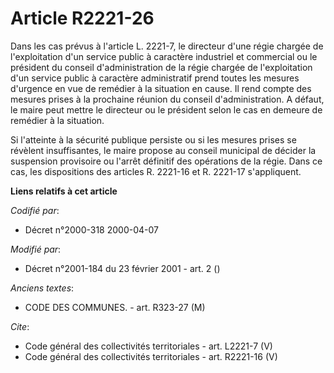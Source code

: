 # Article R2221-26

Dans les cas prévus à l'article L. 2221-7, le directeur d'une régie chargée de l'exploitation d'un service public à caractère
industriel et commercial ou le président du conseil d'administration de la régie chargée de l'exploitation d'un service
public à caractère administratif prend toutes les mesures d'urgence en vue de remédier à la situation en cause. Il rend
compte des mesures prises à la prochaine réunion du conseil d'administration. A défaut, le maire peut mettre le directeur ou
le président selon le cas en demeure de remédier à la situation. 

Si l'atteinte à la sécurité publique persiste ou si les mesures prises se révèlent insuffisantes, le maire propose au conseil
municipal de décider la suspension provisoire ou l'arrêt définitif des opérations de la régie. Dans ce cas, les dispositions
des articles R. 2221-16 et R. 2221-17 s'appliquent.

**Liens relatifs à cet article**

_Codifié par_:

  - Décret n°2000-318 2000-04-07

_Modifié par_:

  - Décret n°2001-184 du 23 février 2001 - art. 2 ()

_Anciens textes_:

  - CODE DES COMMUNES. - art. R323-27 (M)

_Cite_:

  - Code général des collectivités territoriales - art. L2221-7 (V)
  - Code général des collectivités territoriales - art. R2221-16 (V)
